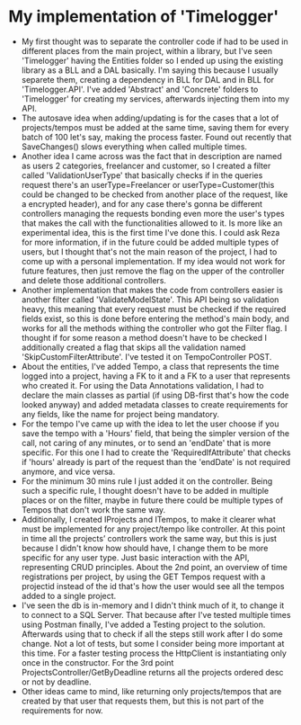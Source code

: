 # My implementation of 'Timelogger'
- My first thought was to separate the controller code if had to be used in different places from
the main project, within a library, but I've seen 'Timelogger' having the Entities folder so I ended up using
the existing library as a BLL and a DAL basically. I'm saying this because I usually separete them, creating
a dependency in BLL for DAL and in BLL for 'Timelogger.API'. I've added 'Abstract' and 'Concrete' folders
to 'Timelogger' for creating my services, afterwards injecting them into my API.
- The autosave idea when adding/updating is for the cases that a lot of projects/tempos must be
added at the same time, saving them for every batch of 100 let's say, making the process faster. Found
out recently that SaveChanges() slows everything when called multiple times.
- Another idea I came across was the fact that in description are named as users 2 categories,
freelancer and customer, so I created a filter called 'ValidationUserType' that basically checks if in the
queries request there's an userType=Freelancer or userType=Customer(this could be changed to be
checked from another place of the request, like a encrypted header), and for any case there's gonna be
different controllers managing the requests bonding even more the user's types that makes the call with
the functionalities allowed to it. Is more like an experimental idea, this is the first time I've done this. I
could ask Reza for more information, if in the future could be added multiple types of users, but I
thought that's not the main reason of the project, I had to come up with a personal implementation. If
my idea would not work for future features, then just remove the flag on the upper of the controller and
delete those additional controllers.
- Another implementation that makes the code from controllers easier is another filter called
'ValidateModelState'. This API being so validation heavy, this meaning that every request must be
checked if the required fields exist, so this is done before entering the method's main body, and works
for all the methods withing the controller who got the Filter flag. I thought if for some reason a method
doesn't have to be checked I additionally created a flag that skips all the validation named
'SkipCustomFilterAttribute'. I've tested it on TempoController POST.
- About the entities, I've added Tempo, a class that represents the time logged into a project,
having a FK to it and a FK to a user that represents who created it. For using the Data Annotations
validation, I had to declare the main classes as partial (if using DB-first that's how the code looked
anyway) and added metadata classes to create requirements for any fields, like the name for project
being mandatory.
- For the tempo I've came up with the idea to let the user choose if you save the tempo with a
'Hours' field, that being the simpler version of the call, not caring of any minutes, or to send an 'endDate'
that is more specific. For this one I had to create the 'RequiredIfAttribute' that checks if 'hours' already is
part of the request than the 'endDate' is not required anymore, and vice versa.
- For the minimum 30 mins rule I just added it on the controller. Being such a specific rule, I
thought doesn't have to be added in multiple places or on the filter, maybe in future there could be
multiple types of Tempos that don't work the same way.
- Additionally, I created IProjects and ITempos, to make it clearer what must be implemented for
any project/tempo like controller. At this point in time all the projects’ controllers work the same way,
but this is just because I didn't know how should have, I change them to be more specific for any user
type. Just basic interaction with the API, representing CRUD principles.
About the 2nd point, an overview of time registrations per project, by using the GET Tempos
request with a projectid instead of the id that's how the user would see all the tempos added to a single
project.
- I've seen the db is in-memory and I didn't think much of it, to change it to connect to a SQL
Server. That because after I've tested multiple times using Postman finally, I've added a Testing project to
the solution. Afterwards using that to check if all the steps still work after I do some change. Not a lot of
tests, but some I consider being more important at this time. For a faster testing process the HttpClient is
instantiating only once in the constructor.
For the 3rd point ProjectsController/GetByDeadline returns all the projects ordered desc or not
by deadline.
- Other ideas came to mind, like returning only projects/tempos that are created by that user that
requests them, but this is not part of the requirements for now.
